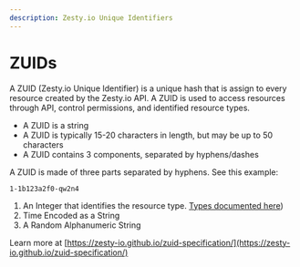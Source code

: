 ```yaml
---
description: Zesty.io Unique Identifiers
---
```


# ZUIDs

A ZUID \(Zesty.io Unique Identifier\) is a unique hash that is assign to every resource created by the Zesty.io API. A ZUID is used to access resources through API, control permissions, and identified resource types. 

* A ZUID is a string
* A ZUID is typically 15-20 characters in length, but may be up to 50 characters
* A ZUID contains 3 components, separated by hyphens/dashes

A ZUID is made of three parts separated by hyphens. See this example:

```text
1-1b123a2f0-qw2n4
```

1. An Integer that identifies the resource type. [Types documented here](https://github.com/zesty-io/zuid-specification/blob/master/prefixes.json)\)
2. Time Encoded as a String
3. A Random Alphanumeric String

Learn more at [https://zesty-io.github.io/zuid-specification/](https://zesty-io.github.io/zuid-specification/)

